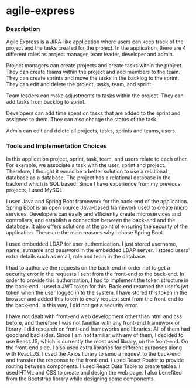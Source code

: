 # agile-express

<h3> Description </h3>

Agile Express is a JIRA-like application where users can keep track of the project and the tasks created for the project. In the application, there are 4 different roles as project manager, team leader, developer and admin.

Project managers can create projects and create tasks within the project. They can create teams within the project and add members to the team. They can create sprints and move the tasks in the backlog to the sprint. They can edit and delete the project, tasks, team, and sprint.

Team leaders can make adjustments to tasks within the project. They can add tasks from backlog to sprint.

Developers can add time spent on tasks that are added to the sprint and assigned to them. They can also change the status of the task.

Admin can edit and delete all projects, tasks, sprints and teams, users.

<h3> Tools and Implementation Choices </h3>

In this application project, sprint, task, team, and users relate to each other. For example, we associate a task with the user, sprint and project. Therefore, I thought it would be a better solution to use a relational database as a database. The project has a relational database in the backend which is SQL based. Since I have experience from my previous projects, I used MySQL.

I used Java and Spring Boot framework for the back-end of the application. Spring Boot is an open source Java-based framework used to create micro services. Developers can easily and efficiently create microservices and controllers, and establish a connection between the back-end and the database. It also offers solutions at the point of ensuring the security of the application. These are the main reasons why I chose Spring Boot.

I used embedded LDAP for user authentication. I just stored username, name, surname and password in the embedded LDAP server. I stored users' extra details such as email, role and team in the database.

I had to authorize the requests on the back-end in order not to get a security error in the requests I sent from the front-end to the back-end. In order to provide this authorization, I had to implement the token structure in the back-end. I used a JWT token for this. Back-end returned the user's jwt token when the user logged in to the system. I have stored this token in the browser and added this token to every request sent from the front-end to the back-end. In this way, I did not get a security error.

I have not dealt with front-end web development other than html and css before, and therefore I was not familiar with any front-end framework or library. I did research on front-end frameworks and libraries. All of them had good and bad sides. Since I am not familiar with any of them, I decided to use React.JS, which is currently the most used library, on the front-end. On the front-end side, I also used extra libraries for different purposes along with React.JS. I used the Axios library to send a request to the back-end and transfer the response to the front-end. I used React Router to provide routing between components. I used React Data Table to create tables. I used HTML and CSS to create and design the web page. I also benefited from the Bootstrap library while designing some components.
